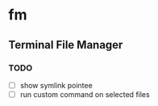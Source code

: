 # fm

## Terminal File Manager

### TODO

- [ ] show symlink pointee
- [ ] run custom command on selected files
